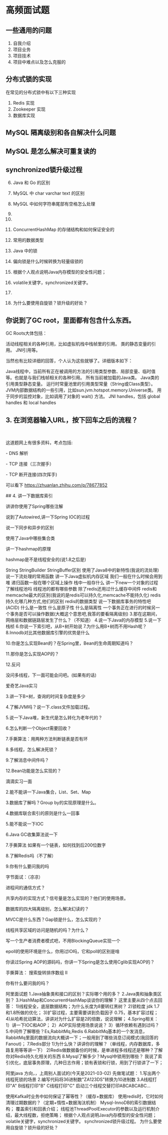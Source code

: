 # 高频面试题

## 一些通用的问题

1. 自我介绍
2. 项目业务
3. 项目技术
4. 项目中难点以及怎么克服的 

## 分布式锁的实现

在常见的分布式锁中有以下三种实现

1. Redis 实现
2. Zookeeper 实现
3. 数据库实现



## MySQL 隔离级别和各自解决什么问题



## MySQL 是怎么解决可重复读的



## synchronized锁升级过程





6. Java 和 Go 的区别

7. MySQL 中 char varchar text 的区别

8.  MySQL 中如何字符串尾部有空格怎么处理

9.  

10. 

11. ConcurrentHashMap 的存储结构和如何保证安全的

12. 常用的数据类型

13. Java 中的锁

14. 偏向锁是什么时候转换为轻量级锁的

15. 根据个人观点说明Java内存模型的安全性问题；

16. volatile关键字，synchronized关键字。

17. 

18. 为什么要使用自旋锁？锁升级的好处？

## 你说到了GC root，里面都有包含什么东西。

GC Roots大体包括：

活动线程相关的各种引用，比如虚拟机栈中栈帧里的引用。
类的静态变量的引用。
JNI引用等。

当然也有比较详细的回答，个人认为这些就够了。详细版本如下：

Java线程中，当前所有正在被调用的方法的引用类型参数、局部变量、临时值等。也就是与我们栈帧相关的各种引用。
所有当前被加载的Java类。
Java类的引用类型静态变量。
运行时常量池里的引用类型常量（String或Class类型）。
JVM内部数据结构的一些引用，比如sun.jvm.hotspot.memory.Universe类。
用于同步的监控对象，比如调用了对象的 wait() 方法。
JNI handles，包括 global handles 和 local handles




## 3. 在浏览器输入URL，按下回车之后的流程？

​    

这道题网上有很多资料，考点包括:



\- DNS 解析

\- TCP 连接（三次握手）

\- TCP 断开连接(四次挥手)





可以看下 https://zhuanlan.zhihu.com/p/78677852



\## 4. 讲一下数据库索引





讲讲你使用了Spring哪些注解

说到了Autowired,讲一下Spring IOC的过程

说一下同步和异步的区别

使用了Java中哪些集合类

讲一下hashmap的原理

hashmap是不是线程安全的(说1.8之后是)

String StringBuilder StringBuffer区别
使用了Java8中的新特性(我说的流处理)
说一下流处理的常用函数
讲一下Java虚拟机内存区域
我们一般在什么时候会用到堆
递归函数一般在哪个区域上操作
栈中一般存什么
讲一下new一个对象的过程
了解线程池吗
线程池的都有哪些参数
除了redis还用过什么缓存中间件
redis和memcache最大的区别(我说的是redis可以持久化,memcache不能持久化)
redis持久化哪几种方式,他们的区别
redis的数据类型
说一下数据库事务的特性吧(ACID)
什么是一致性 什么是原子性 什么是隔离性
一个事务正在进行的时候另一个事务是否可以操作数据(大概这个意思吧,我答的要看隔离级别)
3.那在这期间，网络层和数据链路层发生了什么？（不知道）
4.说一下Java的内存模型
5.说一下栈桢
6.你说一下索引吧，从B+树开始说
7.为什么用B+树而不用Hash呢？
8.Innodb对比其他数据库引擎的优势是什么




10.你是怎么实现Bean的？在Spring里，Bean的生命周期知道吗？



11.那你是怎么实现AOP的？



12.反问



没问多线程，下一面可能会问吧。(如果有的话)



爱奇艺Java实习





3.讲一下B+树，查询的时间复杂度是多少



4.了解JVM吗？说一下.class文件加载过程。



5.说一下Java堆，新生代是怎么转化为老年代的？



6.怎么判断一个Object需要回收？



7.手撕算法：用两种方法判断链表是否有环



8.多线程，怎么解决死锁？



9.了解消息中间件吗？



12.Bean功能是怎么实现的？ 



滴滴实习一面


2.能不能讲一下Java集合，List、Set、Map



3.数据库了解吗？Group by的实现原理是什么。



4.数据库联合索引的原则是什么一回事



5.能不能说一下IOC



6.Java GC收集算法说一下



7.手撕算法 如果有一个链表，如何找到后200位数字



8.了解Redis吗（不了解）



9.你有什么要问我的吗



字节面试：（凉凉）

进程间的通信方式？



共享内存的实现方式？信号量是怎么实现的？他们的使用场景。



数据库的四大隔离级别，怎么解决幻读的？



MVCC是什么东西？Gap锁是什么，怎么实现的？



线程共享区域的访问是随机的吗？为什么？







写一个生产者消费者模式吧，不用BlockingQueue实现一个



epoll的使用环境是什么，你用过IO吗，它和poll的区别是啥



你读过Spring AOP的源码吗，你讲一下Spring是怎么使用Cglib实现AOP的？



手撕算法： 搜索旋转排序数组 II



你有什么要问我的吗？

阿里面试题
1.Java抽象类和接口的区别？实际哪个用的多？
2.Java类和抽象类区别？
3.HashMap和ConcurrentHashMap谈谈你的理解？
  这里主要从四个点去回答：
  1)线程安全，底层数据结构；为什么长度为8要转红黑树？
  2)锁粒度 jdk 1.7和1.8所做的优化；
  3)扩容过程，主要需要讲到负载因子 0.75，基本扩容过程；
  4)从哈希扰动算法，讲讲对为什么扩容是2的倍数，说说理解；
4.Spring相关：
  1）讲一下IOC和AOP；
  2）AOP实际使用场景说说？
  3）循环依赖有遇到过吗？
5.中间件了解哪些？Es,RabbitMq,Redis
6.RabbitMq基本的一个发消息，RabbitMq里面的数据流向大概讲一下；一般用到了哪些消息订阅模式(我回答的Fanout)；
7.Redis部分
  1)为什么快？讲讲你的理解？（单线程，内存数据库，多路复用等等讲一下）
  2)Redis做数据备份的时候，是单进程多线程还是哪种？了解你对Redis持久化相关的东西
8.Mysql了解多少？Mysql中锁用到哪些？
  我说了索引优化，底层事务原理，几种日志作用；锁有表锁和行锁，用到了行锁讲了一下；

阿里java 方向，，上周别人面试的(今天是2021-03-02)
先做笔试题：
1.写出两个线程死锁的场景
2.编写代码将36进制数"ZA123DS"转换为10进制数
3.A线程打印"A" B线程打印"B" C线程打印"C" 启动三个线程交替打印ABCABCABC... 

使用Kafka时业务中如何保证了幂等性？（缓存+数据库）
使用redis时，它时如何清理过期数据的？（定期+惰性+数据淘汰机制）
Mysql-InnoDB的索引数据结构；
覆盖索引和回表介绍；
线程池ThreadPoolExecutor的参数以及运行机制介绍，最大线程数，拒绝策略；
根据个人观点说明Java内存模型的安全性问题；
volatile关键字，synchronized关键字。
synchronized锁升级过程。
为什么要使用自旋锁？锁升级的好处？